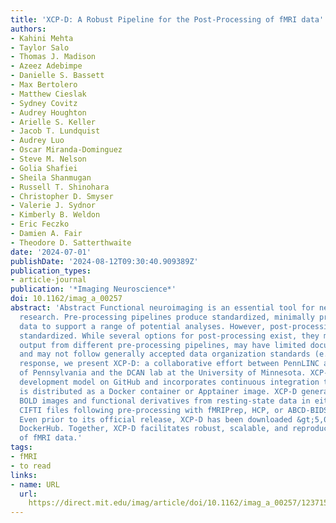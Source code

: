 ```yaml
---
title: 'XCP-D: A Robust Pipeline for the Post-Processing of fMRI data'
authors:
- Kahini Mehta
- Taylor Salo
- Thomas J. Madison
- Azeez Adebimpe
- Danielle S. Bassett
- Max Bertolero
- Matthew Cieslak
- Sydney Covitz
- Audrey Houghton
- Arielle S. Keller
- Jacob T. Lundquist
- Audrey Luo
- Oscar Miranda-Dominguez
- Steve M. Nelson
- Golia Shafiei
- Sheila Shanmugan
- Russell T. Shinohara
- Christopher D. Smyser
- Valerie J. Sydnor
- Kimberly B. Weldon
- Eric Feczko
- Damien A. Fair
- Theodore D. Satterthwaite
date: '2024-07-01'
publishDate: '2024-08-12T09:30:40.909389Z'
publication_types:
- article-journal
publication: '*Imaging Neuroscience*'
doi: 10.1162/imag_a_00257
abstract: 'Abstract Functional neuroimaging is an essential tool for neuroscience
  research. Pre-processing pipelines produce standardized, minimally pre-processed
  data to support a range of potential analyses. However, post-processing is not similarly
  standardized. While several options for post-processing exist, they may not support
  output from different pre-processing pipelines, may have limited documentation,
  and may not follow generally accepted data organization standards (e.g. BIDS). In
  response, we present XCP-D: a collaborative effort between PennLINC at the University
  of Pennsylvania and the DCAN lab at the University of Minnesota. XCP-D uses an open
  development model on GitHub and incorporates continuous integration testing; it
  is distributed as a Docker container or Apptainer image. XCP-D generates denoised
  BOLD images and functional derivatives from resting-state data in either NIfTI or
  CIFTI files following pre-processing with fMRIPrep, HCP, or ABCD-BIDS pipelines.
  Even prior to its official release, XCP-D has been downloaded &gt;5,000 times from
  DockerHub. Together, XCP-D facilitates robust, scalable, and reproducible post-processing
  of fMRI data.'
tags:
- fMRI
- to read
links:
- name: URL
  url: 
    https://direct.mit.edu/imag/article/doi/10.1162/imag_a_00257/123715/XCP-D-A-Robust-Pipeline-for-the-Post-Processing-of
---
```

